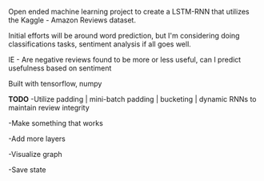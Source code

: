 Open ended machine learning project to create a LSTM-RNN that utilizes the Kaggle - Amazon  Reviews dataset.

Initial efforts will be around word prediction, but I'm considering doing classifications tasks, sentiment analysis if all goes well.

IE - Are negative reviews found to be more or less useful, can I predict usefulness based on sentiment



Built with tensorflow, numpy



**TODO**
-Utilize padding | mini-batch padding | bucketing | dynamic RNNs to maintain review integrity

-Make something that works

-Add more layers

-Visualize graph

-Save state
